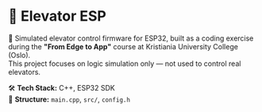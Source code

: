 # 🔧 Elevator ESP

📌 Simulated elevator control firmware for ESP32, built as a coding exercise during the **"From Edge to App"** course at Kristiania University College (Oslo).  
This project focuses on logic simulation only — not used to control real elevators.

🛠️ **Tech Stack:** C++, ESP32 SDK  
📁 **Structure:** `main.cpp`, `src/`, `config.h`
